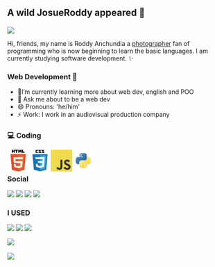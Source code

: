 ## A wild JosueRoddy appeared 👋

<img align="center" src="https://media.giphy.com/media/13HgwGsXF0aiGY/giphy.gif">



Hi, friends, my name is Roddy Anchundia a [photographer] fan of programming who is now beginning to learn the basic languages. I am currently studying software development. ✨

### Web Development 🌱


- 📕I’m currently learning more about web dev, english and POO
- 💬 Ask me about to be a web dev
- 😄 Pronouns: 'he/him'
- ⚡ Work: I work in an audiovisual production company

### 💻 Coding 
<img align="left" alt="HTML5" width="50px" src="https://raw.githubusercontent.com/github/explore/80688e429a7d4ef2fca1e82350fe8e3517d3494d/topics/html/html.png" />

<img align="left" alt="CSS" width="50px" src="https://raw.githubusercontent.com/github/explore/80688e429a7d4ef2fca1e82350fe8e3517d3494d/topics/css/css.png"/>

<img align="left" alt="JAVASCRIPT" width="50px" src="https://raw.githubusercontent.com/github/explore/80688e429a7d4ef2fca1e82350fe8e3517d3494d/topics/javascript/javascript.png" />

<img align="left" alt="JAVASCRIPT" width="50px" src="https://raw.githubusercontent.com/github/explore/80688e429a7d4ef2fca1e82350fe8e3517d3494d/topics/python/python.png" />

<br/>

<br/>

### Social

<img src="https://img.shields.io/badge/Telegram-2CA5E0?style=for-the-badge&logo=telegram&logoColor=white" >

<img src="https://img.shields.io/badge/Instagram-E4405F?style=for-the-badge&logo=instagram&logoColor=white">

<img src="https://img.shields.io/badge/Gmail-D14836?style=for-the-badge&logo=gmail&logoColor=white">

<img src="https://img.shields.io/badge/GitHub-100000?style=for-the-badge&logo=github&logoColor=white">


### I USED
<img src="https://img.shields.io/badge/Visual studio-1A75C8?style=for-the-badge&logo=visualstudiocode&logoColor=white">

<img src="https://img.shields.io/badge/Photoshop-4169E1?style=for-the-badge&logo=adobephotoshop&logoColor=white">

<img src="https://img.shields.io/badge/Premiere pro-7A3ADA?style=for-the-badge&logo=adobepremierepro&logoColor=white">

<img src="https://img.shields.io/badge/After effects-
A910A7?style=for-the-badge&logo=adobeaftereffects&logoColor=white">

<img width="100px" src="https://img.shields.io/badge/Lightroom-
065CD6?style=for-the-badge&logo=adobelightroom&logoColor=white">



<!--  Links -->
[photographer]: https://www.instagram.com/josueroddy/